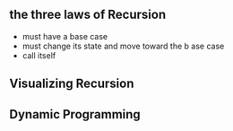 ## the three laws of Recursion

- must have a base case
- must change its state and move toward the b ase case 
- call itself 



## Visualizing Recursion



## Dynamic Programming
